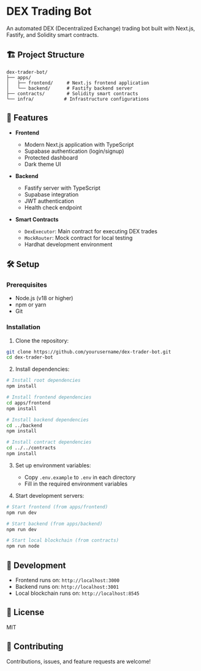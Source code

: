 # DEX Trading Bot

An automated DEX (Decentralized Exchange) trading bot built with Next.js, Fastify, and Solidity smart contracts.

## 🏗️ Project Structure

```
dex-trader-bot/
├── apps/
│   ├── frontend/     # Next.js frontend application
│   └── backend/      # Fastify backend server
├── contracts/        # Solidity smart contracts
└── infra/           # Infrastructure configurations
```

## 🚀 Features

- **Frontend**
  - Modern Next.js application with TypeScript
  - Supabase authentication (login/signup)
  - Protected dashboard
  - Dark theme UI

- **Backend**
  - Fastify server with TypeScript
  - Supabase integration
  - JWT authentication
  - Health check endpoint

- **Smart Contracts**
  - `DexExecutor`: Main contract for executing DEX trades
  - `MockRouter`: Mock contract for local testing
  - Hardhat development environment

## 🛠️ Setup

### Prerequisites
- Node.js (v18 or higher)
- npm or yarn
- Git

### Installation

1. Clone the repository:
```bash
git clone https://github.com/yourusername/dex-trader-bot.git
cd dex-trader-bot
```

2. Install dependencies:
```bash
# Install root dependencies
npm install

# Install frontend dependencies
cd apps/frontend
npm install

# Install backend dependencies
cd ../backend
npm install

# Install contract dependencies
cd ../../contracts
npm install
```

3. Set up environment variables:
   - Copy `.env.example` to `.env` in each directory
   - Fill in the required environment variables

4. Start development servers:
```bash
# Start frontend (from apps/frontend)
npm run dev

# Start backend (from apps/backend)
npm run dev

# Start local blockchain (from contracts)
npm run node
```

## 🔧 Development

- Frontend runs on: `http://localhost:3000`
- Backend runs on: `http://localhost:3001`
- Local blockchain runs on: `http://localhost:8545`

## 📝 License

MIT

## 🤝 Contributing

Contributions, issues, and feature requests are welcome! 